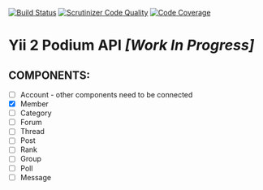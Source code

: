 [![Build Status](https://img.shields.io/travis/bizley/yii2-podium-api.svg)](https://travis-ci.org/bizley/yii2-podium-api)
[![Scrutinizer Code Quality](https://scrutinizer-ci.com/g/bizley/yii2-podium-api/badges/quality-score.png?b=master)](https://scrutinizer-ci.com/g/bizley/yii2-podium-api/?branch=master)
[![Code Coverage](https://scrutinizer-ci.com/g/bizley/yii2-podium-api/badges/coverage.png?b=master)](https://scrutinizer-ci.com/g/bizley/yii2-podium-api/?branch=master)

# Yii 2 Podium API _[Work In Progress]_

## COMPONENTS:

- [ ] Account - other components need to be connected 
- [x] Member
- [ ] Category
- [ ] Forum
- [ ] Thread
- [ ] Post
- [ ] Rank
- [ ] Group
- [ ] Poll
- [ ] Message
